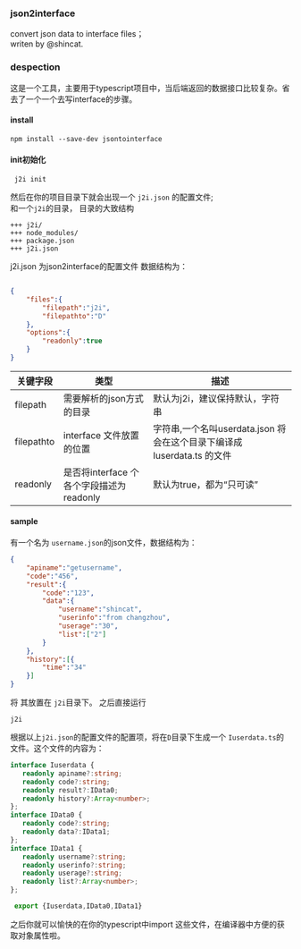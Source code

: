 ### json2interface
convert json data to interface files；  
writen by @shincat.
### despection
这是一个工具，主要用于typescript项目中，当后端返回的数据接口比较复杂。省去了一个一个去写interface的步骤。

#### install
```
npm install --save-dev jsontointerface
```

#### init初始化
```
 j2i init
```
然后在你的项目目录下就会出现一个 ```j2i.json``` 的配置文件;  
和一个```j2i```的目录，
目录的大致结构  
```
+++ j2i/
+++ node_modules/
+++ package.json
+++ j2i.json
```
j2i.json 为json2interface的配置文件
数据结构为：
```json

{
    "files":{
        "filepath":"j2i",
        "filepathto":"D"
    },
    "options":{
        "readonly":true
    }
}

```
|  关键字段   | 类型  |  描述 |
|  ----  | ----  |  ----   |
|filepath  | 需要解析的json方式的目录 |   默认为j2i，建议保持默认，字符串  |
| filepathto  | interface 文件放置的位置 |  字符串,一个名叫userdata.json 将会在这个目录下编译成 Iuserdata.ts  的文件 |
|  readonly  | 是否将interface 个各个字段描述为readonly| 默认为true，都为“只可读”|

#### sample
有一个名为 ```username.json```的json文件，数据结构为：
```json
{
    "apiname":"getusername",
    "code":"456",
    "result":{
        "code":"123",
        "data":{
            "username":"shincat",
            "userinfo":"from changzhou",
            "userage":"30",
            "list":["2"]
        }
    },
    "history":[{
        "time":"34"
    }]
}
```
将 其放置在 ```j2i```目录下。
之后直接运行
```
j2i
```
根据以上```j2i.json```的配置文件的配置项，将在```D```目录下生成一个
```Iuserdata.ts```的文件。这个文件的内容为：
```typescript
interface Iuserdata {
   readonly apiname?:string;
   readonly code?:string;
   readonly result?:IData0;
   readonly history?:Array<number>;
};
interface IData0 {
   readonly code?:string;
   readonly data?:IData1;
};
interface IData1 {
   readonly username?:string;
   readonly userinfo?:string;
   readonly userage?:string;
   readonly list?:Array<number>;
};

 export {Iuserdata,IData0,IData1}
 ```
之后你就可以愉快的在你的typescript中import 这些文件，在编译器中方便的获取对象属性啦。